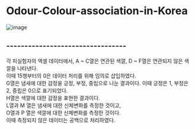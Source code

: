 # Odour-Colour-association-in-Korea

![image](https://github.com/suyeony0/Odour-Colour-association-in-Korea/assets/43649996/d76b298a-a738-4210-abfa-5cd36397d6b2)


## ---------------------------------
각 피실험자의 엑셀 데이터에서, A ~ C열은 연관된 색깔, D ~ F열은 연관되지 않은 색깔을 나타낸다.  
이때 15행부터의 0은 데이터 처리를 위해 임의로 삽입하였다.  
G열은 냄새에 대한 감정을 긍정, 부정, 중립으로 나눈 결과이다. 이때 긍정은 1, 부정은 2, 중립은 0으로 표기되었다.  
H열은 색깔에 대한 감정을 표현한 결과이다.  
L열과 M 열은 냄새에 대한 신체변화를 측정한 것이고,  
O열과 P 열은 색깔에 대한 신체변화를 측정한 것이다.  
이때 측정되지 않은 데이터는 공백으로 처리하였다.  
